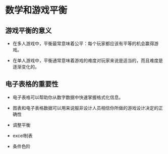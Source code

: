 # 数学和游戏平衡

## 游戏平衡的意义

- 在多人游戏中，平衡最常意味着公平：每个玩家都应该有平等的机会赢得游戏。

- 在单人游戏中，平衡通常意味着游戏的难度对玩家来说是适当的，而且难度是逐渐变化的。

## 电子表格的重要性

- 电子表格可以帮助你从数字数据中快速掌握格式化信息。

- 图表和电子表格数据可以用来说服非设计人员相信你所做的游戏设计决定的正确性

- 调整平衡

- excel制表

- 条件色阶
